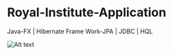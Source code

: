 # Royal-Institute-Application
Java-FX | Hibernate Frame Work-JPA | JDBC | HQL

![Alt text](Royal-Institute-Application/tree/main/src/project_photos/1.png?raw=true "Registration Form")
